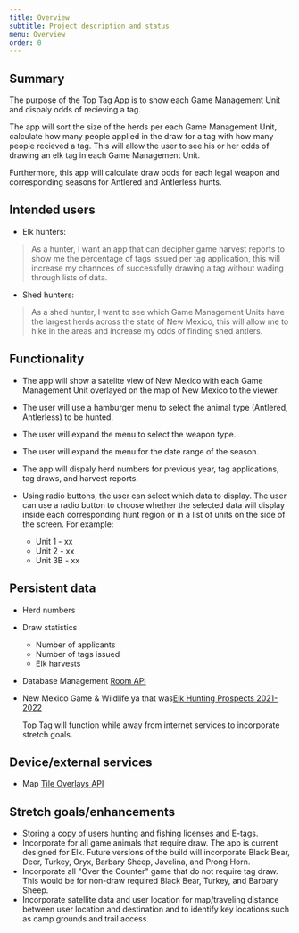 ```yaml
---
title: Overview
subtitle: Project description and status
menu: Overview
order: 0
---
```


## Summary

The purpose of the Top Tag App is to show each Game Management Unit and dispaly odds of recieving a
tag.

The app will sort the size of the herds per each Game Management Unit, calculate how many people
applied in the draw for a tag with how many people recieved a tag. This will allow the user to
see his or her odds of drawing an elk tag in each Game Management Unit.

Furthermore, this app will calculate draw odds for each legal weapon and corresponding seasons for Antlered and
Antlerless hunts.

## Intended users

  * Elk hunters:

> As a hunter, I want an app that can decipher game harvest reports to show me the percentage of tags issued per tag application, this will increase my channces of successfully drawing a tag without wading through lists of data.


  * Shed hunters:

> As a shed hunter, I want to see which Game Management Units have the largest herds across the state of New Mexico, this will allow me to hike in the areas and increase my odds of finding shed antlers.

## Functionality

* The app will show a satelite view of New Mexico with each Game Management Unit overlayed on the
  map of New Mexico to the viewer.
* The user will use a hamburger menu to select the animal type (Antlered, Antlerless) to be hunted.
* The user will expand the menu to select the weapon type.
* The user will expand the menu for the date range of the season.
* The app will dispaly herd numbers for previous year, tag applications, tag draws, and harvest
  reports.
* Using radio buttons, the user can select which data to display. The user can use a radio button to
  choose whether the selected data will display inside each corresponding hunt region or in a list of units
  on the side of the screen. For example:

    * Unit 1 - xx
    * Unit 2 - xx
    * Unit 3B - xx

## Persistent data

* Herd numbers
* Draw statistics
  * Number of applicants
  * Number of tags issued
  * Elk harvests
  
* Database Management <a href="https://developer.android.com/training/data-storage/room">Room API</a>
* New Mexico Game & Wildlife ya that was<a href="https://www.wildlife.state.nm.us/download/hunting/species/elk/Elk-Hunting-Prospects-2021-2022-.pdf">Elk Hunting Prospects 2021-2022</a>

  Top Tag will function while away from internet services to incorporate stretch goals.

## Device/external services

* Map <a href="https://developers.google.com/maps/documentation/android-sdk/tileoverlay">Tile Overlays API</a>

## Stretch goals/enhancements

* Storing a copy of users hunting and fishing licenses and E-tags.
* Incorporate for all game animals that require draw. The app is current designed for Elk. Future versions of the build
  will incorporate Black Bear, Deer, Turkey, Oryx, Barbary Sheep, Javelina, and Prong Horn.
* Incorporate all "Over the Counter" game that do not require tag draw. This would be for non-draw
  required Black Bear, Turkey, and Barbary Sheep.
* Incorporate satellite data and user location for map/traveling distance between user location and
  destination and to identify key locations such as camp grounds and trail access.


